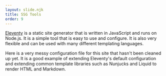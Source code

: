 ```yaml
---
layout: slide.njk
title: SSG Tools
order: 9
---
```


[Eleventy](https://11ty.dev) is a static site generator that is written in JavaScript and runs on Node.js. It is a simple tool that is easy to use and configure. It is also very flexible and can be used with many different templating languages.

Here is a very messy configuration file for this site that hasn't been cleaned up yet. It is a good example of extending Eleventy's default configuration and extending common template libraries such as Nunjucks and Liquid to render HTML and Markdown.
